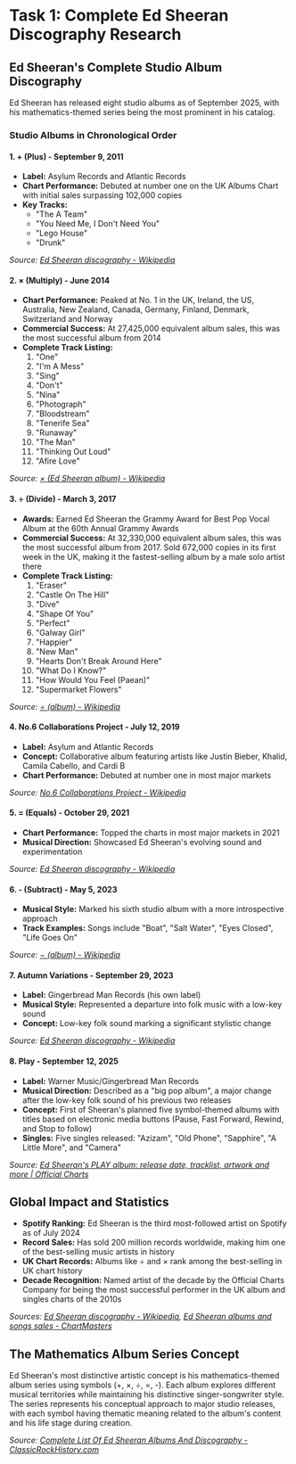# Task 1: Complete Ed Sheeran Discography Research

## Ed Sheeran's Complete Studio Album Discography

Ed Sheeran has released eight studio albums as of September 2025, with his mathematics-themed series being the most prominent in his catalog.

### Studio Albums in Chronological Order

#### 1. **+ (Plus)** - September 9, 2011
- **Label:** Asylum Records and Atlantic Records
- **Chart Performance:** Debuted at number one on the UK Albums Chart with initial sales surpassing 102,000 copies
- **Key Tracks:** 
  - "The A Team" 
  - "You Need Me, I Don't Need You"
  - "Lego House"
  - "Drunk"

*Source: [Ed Sheeran discography - Wikipedia](https://en.wikipedia.org/wiki/Ed_Sheeran_discography)*

#### 2. **× (Multiply)** - June 2014
- **Chart Performance:** Peaked at No. 1 in the UK, Ireland, the US, Australia, New Zealand, Canada, Germany, Finland, Denmark, Switzerland and Norway
- **Commercial Success:** At 27,425,000 equivalent album sales, this was the most successful album from 2014
- **Complete Track Listing:**
  1. "One"
  2. "I'm A Mess" 
  3. "Sing"
  4. "Don't"
  5. "Nina"
  6. "Photograph"
  7. "Bloodstream"
  8. "Tenerife Sea"
  9. "Runaway"
  10. "The Man"
  11. "Thinking Out Loud"
  12. "Afire Love"

*Source: [× (Ed Sheeran album) - Wikipedia](https://en.wikipedia.org/wiki/X_(Ed_Sheeran_album))*

#### 3. **÷ (Divide)** - March 3, 2017
- **Awards:** Earned Ed Sheeran the Grammy Award for Best Pop Vocal Album at the 60th Annual Grammy Awards
- **Commercial Success:** At 32,330,000 equivalent album sales, this was the most successful album from 2017. Sold 672,000 copies in its first week in the UK, making it the fastest-selling album by a male solo artist there
- **Complete Track Listing:**
  1. "Eraser"
  2. "Castle On The Hill"
  3. "Dive"
  4. "Shape Of You"
  5. "Perfect"
  6. "Galway Girl"
  7. "Happier"
  8. "New Man"
  9. "Hearts Don't Break Around Here"
  10. "What Do I Know?"
  11. "How Would You Feel (Paean)"
  12. "Supermarket Flowers"

*Source: [÷ (album) - Wikipedia](https://en.wikipedia.org/wiki/%C3%B7_(album))*

#### 4. **No.6 Collaborations Project** - July 12, 2019
- **Label:** Asylum and Atlantic Records
- **Concept:** Collaborative album featuring artists like Justin Bieber, Khalid, Camila Cabello, and Cardi B
- **Chart Performance:** Debuted at number one in most major markets

*Source: [No.6 Collaborations Project - Wikipedia](https://en.wikipedia.org/wiki/No.6_Collaborations_Project)*

#### 5. **= (Equals)** - October 29, 2021
- **Chart Performance:** Topped the charts in most major markets in 2021
- **Musical Direction:** Showcased Ed Sheeran's evolving sound and experimentation

*Source: [Ed Sheeran discography - Wikipedia](https://en.wikipedia.org/wiki/Ed_Sheeran_discography)*

#### 6. **- (Subtract)** - May 5, 2023
- **Musical Style:** Marked his sixth studio album with a more introspective approach
- **Track Examples:** Songs include "Boat", "Salt Water", "Eyes Closed", "Life Goes On"

*Source: [− (album) - Wikipedia](https://en.wikipedia.org/wiki/−_(album))*

#### 7. **Autumn Variations** - September 29, 2023
- **Label:** Gingerbread Man Records (his own label)
- **Musical Style:** Represented a departure into folk music with a low-key sound
- **Concept:** Low-key folk sound marking a significant stylistic change

*Source: [Ed Sheeran discography - Wikipedia](https://en.wikipedia.org/wiki/Ed_Sheeran_discography)*

#### 8. **Play** - September 12, 2025
- **Label:** Warner Music/Gingerbread Man Records
- **Musical Direction:** Described as a "big pop album", a major change after the low-key folk sound of his previous two releases
- **Concept:** First of Sheeran's planned five symbol-themed albums with titles based on electronic media buttons (Pause, Fast Forward, Rewind, and Stop to follow)
- **Singles:** Five singles released: "Azizam", "Old Phone", "Sapphire", "A Little More", and "Camera"

*Source: [Ed Sheeran's PLAY album: release date, tracklist, artwork and more | Official Charts](https://www.officialcharts.com/chart-news/ed-sheeran-play-album-tracklist-release-date/)*

## Global Impact and Statistics

- **Spotify Ranking:** Ed Sheeran is the third most-followed artist on Spotify as of July 2024
- **Record Sales:** Has sold 200 million records worldwide, making him one of the best-selling music artists in history
- **UK Chart Records:** Albums like ÷ and × rank among the best-selling in UK chart history
- **Decade Recognition:** Named artist of the decade by the Official Charts Company for being the most successful performer in the UK album and singles charts of the 2010s

*Sources: [Ed Sheeran discography - Wikipedia](https://en.wikipedia.org/wiki/Ed_Sheeran_discography), [Ed Sheeran albums and songs sales - ChartMasters](https://chartmasters.org/ed-sheeran-albums-and-songs-sales/)*

## The Mathematics Album Series Concept

Ed Sheeran's most distinctive artistic concept is his mathematics-themed album series using symbols (+, ×, ÷, =, -). Each album explores different musical territories while maintaining his distinctive singer-songwriter style. The series represents his conceptual approach to major studio releases, with each symbol having thematic meaning related to the album's content and his life stage during creation.

*Source: [Complete List Of Ed Sheeran Albums And Discography - ClassicRockHistory.com](https://www.classicrockhistory.com/complete-list-of-ed-sheeran-albums-and-discography/)*